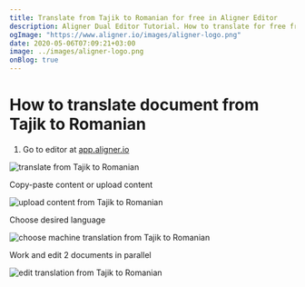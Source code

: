 ```yaml
---
title: Translate from Tajik to Romanian for free in Aligner Editor
description: Aligner Dual Editor Tutorial. How to translate for free from Tajik to Romanian. Aligner is multilingual document management platform. 
ogImage: "https://www.aligner.io/images/aligner-logo.png"
date: 2020-05-06T07:09:21+03:00
image: ../images/aligner-logo.png
onBlog: true
---
```


# How to translate document from Tajik to Romanian

1. Go to editor at [app.aligner.io](https://app.aligner.io "Aligner App web page")

![translate from Tajik to Romanian](../aligner-blank-editor.png "translate from Tajik to Romanian")

Copy-paste content or upload content

![upload content from Tajik to Romanian](../aligner-uploaded-document.png "upload content from Tajik to Romanian")

Choose desired language

![choose machine translation from Tajik to Romanian](../aligner-language-dropdown.png "choose machine translation from Tajik to Romanian")

Work and edit 2 documents in parallel

![edit translation from Tajik to Romanian](../aligner-double-sitded-editor.png "edit translation from Tajik to Romanian")

